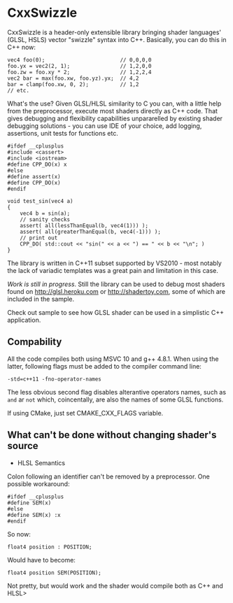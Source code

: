 CxxSwizzle
==========

CxxSwizzle is a header-only extensible library bringing shader languages' (GLSL, HSLS) vector "swizzle" syntax into C++. Basically, you can do this in C++ now:

	vec4 foo(0);		 		        // 0,0,0,0
	foo.yx = vec2(2, 1); 		        // 1,2,0,0
	foo.zw = foo.xy * 2; 				// 1,2,2,4
	vec2 bar = max(foo.xw, foo.yz).yx;  // 4,2
	bar = clamp(foo.xw, 0, 2);			// 1,2	
	// etc.

What's the use? Given GLSL/HLSL similarity to C you can, with a little help from the preprocessor, execute most shaders directly as C++ code. That gives debugging and flexibility capabilities unpararelled by existing shader debugging solutions - you can use IDE of your choice, add logging, assertions, unit tests for functions etc.

	#ifdef __cplusplus
	#include <cassert>
	#include <iostream>
	#define CPP_DO(x) x
	#else
	#define assert(x)
	#define CPP_DO(x)
	#endif

	void test_sin(vec4 a)
	{
		vec4 b = sin(a);
		// sanity checks
		assert( all(lessThanEqual(b, vec4(1))) );
		assert( all(greaterThanEqual(b, vec4(-1))) );
		// print out
		CPP_DO( std::cout << "sin(" << a << ") == " << b << "\n"; )
	}


The library is written in C++11 subset supported by VS2010 - most notably the lack of variadic templates was a great pain and limitation in this case.

*Work is still in progress*. Still the library can be used to debug most shaders found on http://glsl.heroku.com or http://shadertoy.com, some of which are included in the sample.

Check out sample to see how GLSL shader can be used in a simplistic C++ application.

Compability
---------------------------------------------------

All the code compiles both using MSVC 10 and g++ 4.8.1. When using the latter, following flags must be added to the compiler command line:

	-std=c++11 -fno-operator-names

The less obvious second flag disables alterantive operators names, such as `and` ar `not` which, coincentally, are also the names of some GLSL functions.

If using CMake, just set CMAKE_CXX_FLAGS variable.

What can't be done without changing shader's source
---------------------------------------------------

* HLSL Semantics 

Colon following an identifier can't be removed by a preprocessor. One possible workaround:

	#ifdef __cplusplus
	#define SEM(x)
	#else
	#define SEM(x) :x
	#endif

So now:

	float4 position : POSITION;

Would have to become:

	float4 position SEM(POSITION);

Not pretty, but would work and the shader would compile both as C++ and HLSL>




